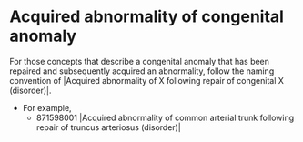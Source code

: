 # Acquired abnormality of congenital anomaly

For those concepts that describe a congenital anomaly that has been repaired and subsequently acquired an abnormality, follow the naming convention of |Acquired abnormality of X following repair of congenital X (disorder)|.

* For example,
  * 871598001 |Acquired abnormality of common arterial trunk following repair of truncus arteriosus (disorder)|
